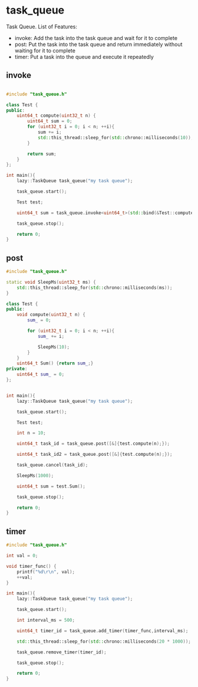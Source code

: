 # task_queue
Task Queue. List of Features: 
- invoke: Add the task into the task queue and wait for it to complete
- post: Put the task into the task queue and return immediately without waiting for it to complete
- timer: Put a task into the queue and execute it repeatedly


## invoke
```cpp

#include "task_queue.h"

class Test {
public:
    uint64_t compute(uint32_t n) {
        uint64_t sum = 0;
        for (uint32_t i = 0; i < n; ++i){
            sum += i;
            std::this_thread::sleep_for(std::chrono::milliseconds(10));
        }

        return sum;
    }
};

int main(){
    lazy::TaskQueue task_queue("my task queue");

    task_queue.start();

    Test test;

    uint64_t sum = task_queue.invoke<uint64_t>(std::bind(&Test::compute, &test, 10));

    task_queue.stop();

    return 0;
}
```

## post
```cpp
#include "task_queue.h"

static void SleepMs(uint32_t ms) {
    std::this_thread::sleep_for(std::chrono::milliseconds(ms));
}

class Test {
public:
    void compute(uint32_t n) {
        sum_ = 0;

        for (uint32_t i = 0; i < n; ++i){
            sum_ += i;

            SleepMs(10);
        }
    }
    uint64_t Sum() {return sum_;}
private:
    uint64_t sum_ = 0;
};


int main(){
    lazy::TaskQueue task_queue("my task queue");

    task_queue.start();

    Test test;

    int n = 10;

    uint64_t task_id = task_queue.post([&]{test.compute(n);});

    uint64_t task_id2 = task_queue.post([&]{test.compute(n);});

    task_queue.cancel(task_id);

    SleepMs(1000);

    uint64_t sum = test.Sum();

    task_queue.stop();

    return 0;
}
```

## timer
```cpp
#include "task_queue.h"

int val = 0;

void timer_func() {
    printf("%d\r\n", val);
    ++val;
}

int main(){
    lazy::TaskQueue task_queue("my task queue");

    task_queue.start();

    int interval_ms = 500;

    uint64_t timer_id = task_queue.add_timer(timer_func,interval_ms);

    std::this_thread::sleep_for(std::chrono::milliseconds(20 * 1000));

    task_queue.remove_timer(timer_id);

    task_queue.stop();

    return 0;
}
```

